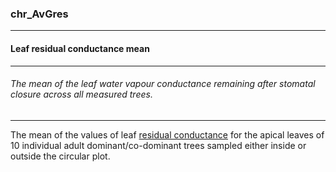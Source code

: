 ### chr_AvGres



------
#### Leaf residual conductance mean



------
###### The mean of the leaf water vapour conductance remaining after stomatal closure across all measured trees.



------
The mean of the values of leaf [residual conductance](./chr_Gres.md) for the apical leaves of 10 individual adult dominant/co-dominant trees sampled either inside or outside the circular plot.